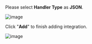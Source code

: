 Please select **Handler Type** as **JSON**.

![image](https://img.thingsboard.io/user-guide/integrations/udp/handler-configuration-json.png)

Click "**Add**" to finish adding integration.

![image](https://img.thingsboard.io/user-guide/integrations/udp/udp-integration-setup-4-json-pe.png)